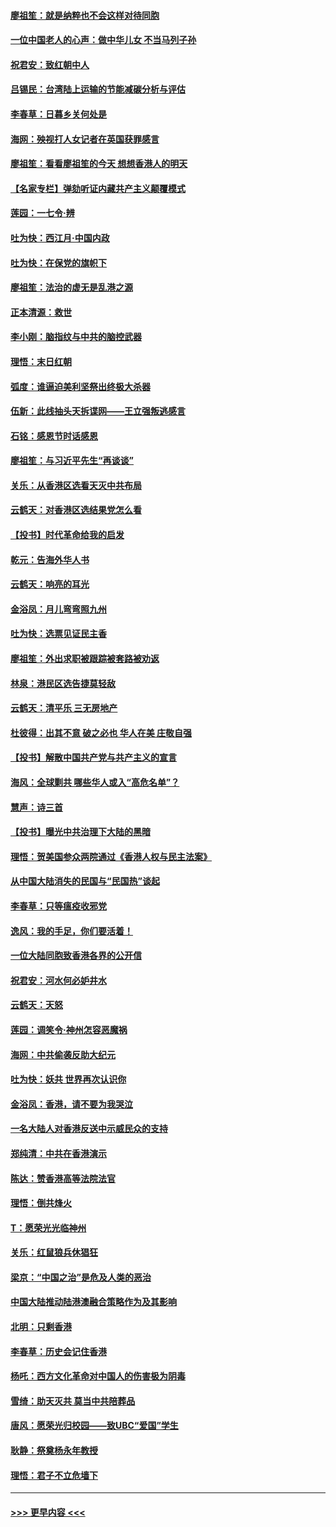 #### [廖祖笙：就是纳粹也不会这样对待同胞](../pages/nsc993/n11697658.md?t=12040233) 
#### [一位中国老人的心声：做中华儿女 不当马列子孙](../pages/nsc993/n11697525.md?t=12040233) 
#### [祝君安：致红朝中人](../pages/nsc993/n11697518.md?t=12040233) 
#### [吕锡民：台湾陆上运输的节能减碳分析与评估](../pages/nsc993/n11694983.md?t=12040233) 
#### [李春草：日暮乡关何处是](../pages/nsc993/n11694805.md?t=12040233) 
#### [海网：殃视打人女记者在英国获罪感言](../pages/nsc993/n11693832.md?t=12040233) 
#### [廖祖笙：看看廖祖笙的今天 想想香港人的明天](../pages/nsc993/n11693707.md?t=12040233) 
#### [【名家专栏】弹劾听证内藏共产主义颠覆模式](../pages/nsc993/n11693563.md?t=12040233) 
#### [莲园：一七令‧辨](../pages/nsc993/n11692558.md?t=12040233) 
#### [吐为快：西江月·中国内政](../pages/nsc993/n11692071.md?t=12040233) 
#### [吐为快：在保党的旗帜下](../pages/nsc993/n11691188.md?t=12040233) 
#### [廖祖笙：法治的虚无是乱港之源](../pages/nsc993/n11690605.md?t=12040233) 
#### [正本清源：救世](../pages/nsc993/n11689134.md?t=12040233) 
#### [李小刚：脑指纹与中共的脑控武器](../pages/nsc993/n11688900.md?t=12040233) 
#### [理悟：末日红朝](../pages/nsc993/n11688829.md?t=12040233) 
#### [弧度：谁逼迫美利坚祭出终极大杀器](../pages/nsc993/n11688735.md?t=12040233) 
#### [伍新：此线抽头天拆谍网——王立强叛逃感言](../pages/nsc993/n11687981.md?t=12040233) 
#### [石铭：感恩节时话感恩](../pages/nsc993/n11687568.md?t=12040233) 
#### [廖祖笙：与习近平先生“再谈谈”](../pages/nsc993/n11687005.md?t=12040233) 
#### [关乐：从香港区选看天灭中共布局](../pages/nsc993/n11686647.md?t=12040233) 
#### [云鹤天：对香港区选结果党怎么看](../pages/nsc993/n11686216.md?t=12040233) 
#### [【投书】时代革命给我的启发](../pages/nsc993/n11684287.md?t=12040233) 
#### [乾元：告海外华人书](../pages/nsc993/n11684044.md?t=12040233) 
#### [云鹤天：响亮的耳光](../pages/nsc993/n11684254.md?t=12040233) 
#### [金浴凤：月儿弯弯照九州](../pages/nsc993/n11684231.md?t=12040233) 
#### [吐为快：选票见证民主香](../pages/nsc993/n11684206.md?t=12040233) 
#### [廖祖笙：外出求职被跟踪被套路被劝返](../pages/nsc993/n11683874.md?t=12040233) 
#### [林泉：港民区选告捷莫轻敌](../pages/nsc993/n11683930.md?t=12040233) 
#### [云鹤天：清平乐 三无房地产](../pages/nsc993/n11681521.md?t=12040233) 
#### [杜彼得：出其不意 破之必也 华人在美 庄敬自强](../pages/nsc993/n11679554.md?t=12040233) 
#### [【投书】解散中国共产党与共产主义的宣言](../pages/nsc993/n11679177.md?t=12040233) 
#### [海风：全球剿共 哪些华人或入“高危名单”？](../pages/nsc993/n11678617.md?t=12040233) 
#### [慧声：诗三首](../pages/nsc993/n11678848.md?t=12040233) 
#### [【投书】曝光中共治理下大陆的黑暗](../pages/nsc993/n11678674.md?t=12040233) 
#### [理悟：贺美国参众两院通过《香港人权与民主法案》](../pages/nsc993/n11678104.md?t=12040233) 
#### [从中国大陆消失的民国与“民国热”谈起](../pages/nsc993/n11678075.md?t=12040233) 
#### [李春草：只等瘟疫收邪党](../pages/nsc993/n11677308.md?t=12040233) 
#### [逸风：我的手足，你们要活着！](../pages/nsc993/n11676352.md?t=12040233) 
#### [一位大陆同胞致香港各界的公开信](../pages/nsc993/n11675761.md?t=12040233) 
#### [祝君安：河水何必妒井水](../pages/nsc993/n11675746.md?t=12040233) 
#### [云鹤天：天怒](../pages/nsc993/n11675718.md?t=12040233) 
#### [莲园：调笑令‧神州怎容恶魔祸](../pages/nsc993/n11675648.md?t=12040233) 
#### [海网：中共偷袭反助大纪元](../pages/nsc993/n11673515.md?t=12040233) 
#### [吐为快：妖共 世界再次认识你](../pages/nsc993/n11673506.md?t=12040233) 
#### [金浴凤：香港，请不要为我哭泣](../pages/nsc993/n11673248.md?t=12040233) 
#### [一名大陆人对香港反送中示威民众的支持](../pages/nsc993/n11672615.md?t=12040233) 
#### [郑纯清：中共在香港演示](../pages/nsc993/n11670539.md?t=12040233) 
#### [陈达：赞香港高等法院法官](../pages/nsc993/n11669542.md?t=12040233) 
#### [理悟：倒共烽火](../pages/nsc993/n11668844.md?t=12040233) 
#### [T：愿荣光光临神州](../pages/nsc993/n11668421.md?t=12040233) 
#### [关乐：红鼠狼兵休猖狂](../pages/nsc993/n11668378.md?t=12040233) 
#### [梁京：“中国之治”是危及人类的恶治](../pages/nsc993/n11668328.md?t=12040233) 
#### [中国大陆推动陆港澳融合策略作为及其影响](../pages/nsc993/n11668157.md?t=12040233) 
#### [北明：只剩香港](../pages/nsc993/n11668002.md?t=12040233) 
#### [李春草：历史会记住香港](../pages/nsc993/n11667927.md?t=12040233) 
#### [杨吒：西方文化革命对中国人的伤害极为阴毒](../pages/nsc993/n11664521.md?t=12040233) 
#### [雪绮：助天灭共 莫当中共陪葬品](../pages/nsc993/n11662650.md?t=12040233) 
#### [唐风：愿荣光归校园——致UBC“爱国”学生](../pages/nsc993/n11662194.md?t=12040233) 
#### [耿静：祭奠杨永年教授](../pages/nsc993/n11662514.md?t=12040233) 
#### [理悟：君子不立危墙下](../pages/nsc993/n11662172.md?t=12040233) 

----
#### [ >>> 更早内容 <<< ](../indexes/nsc993-earlier.md)
